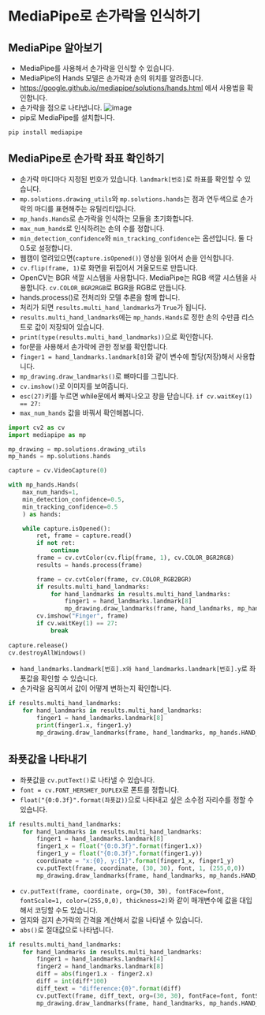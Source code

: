 # MediaPipe로 손가락을 인식하기
## MediaPipe 알아보기
* MediaPipe를 사용해서 손가락을 인식할 수 있습니다.
* MediaPipe의 Hands 모델은 손가락과 손의 위치를 알려줍니다.
* https://google.github.io/mediapipe/solutions/hands.html 에서 사용법을 확인합니다.
* 손가락을 점으로 나타냅니다.
![image](https://user-images.githubusercontent.com/76088532/146646503-670e339c-87ca-4741-adb9-9391607c0fe3.png)
* pip로 MediaPipe를 설치합니다.
```
pip install mediapipe
```

## MediaPipe로 손가락 좌표 확인하기
* 손가락 마디마다 지정된 번호가 있습니다. ```landmark[번호]```로 좌표를 확인할 수 있습니다. 
* ```mp.solutions.drawing_utils```와 ```mp.solutions.hands```는 점과 연두색으로 손가락의 마디를 표현해주는 유틸리티입니다.
* ```mp_hands.Hands```로 손가락을 인식하는 모듈을 초기화합니다.
* ```max_num_hands```로 인식하려는 손의 수를 정합니다.
* ```min_detection_confidence```와 ```min_tracking_confidence```는 옵션입니다. 둘 다 0.5로 설정합니다.
* 웹캠이 열려있으면(```capture.isOpened()```) 영상을 읽어서 손을 인식합니다. 
* ```cv.flip(frame, 1)```로 화면을 뒤집어서 거울모드로 만듭니다.
* OpenCV는 BGR 색깔 시스템을 사용합니다. MediaPipe는 RGB 색깔 시스템을 사용합니다. ```cv.COLOR_BGR2RGB```로 BGR을 RGB로 만듭니다.
* hands.process()로 전처리와 모델 추론을 함께 합니다.
* 처리가 되면 ```results.multi_hand_landmarks```가 ```True```가 됩니다.
* ```results.multi_hand_landmarks```에는 ```mp_hands.Hands```로 정한 손의 수만큼 리스트로 값이 저장되어 있습니다.
* ```print(type(results.multi_hand_landmarks))```으로 확인합니다.
* for문을 사용해서 손가락에 관한 정보를 확인합니다.
* ```finger1 = hand_landmarks.landmark[8]```와 같이 변수에 할당(저장)해서 사용합니다.
* ```mp_drawing.draw_landmarks()```로 뼈마디를 그립니다.
* ```cv.imshow()```로 이미지를 보여줍니다.
* ```esc(27)```키를 누르면 while문에서 빠져나오고 창을 닫습니다. ```if cv.waitKey(1) == 27:```
* ```max_num_hands``` 값을 바꿔서 확인해봅니다.
```python
import cv2 as cv
import mediapipe as mp

mp_drawing = mp.solutions.drawing_utils
mp_hands = mp.solutions.hands

capture = cv.VideoCapture(0)

with mp_hands.Hands(
    max_num_hands=1,
    min_detection_confidence=0.5,
    min_tracking_confidence=0.5
    ) as hands:

    while capture.isOpened():
        ret, frame = capture.read()
        if not ret:
            continue
        frame = cv.cvtColor(cv.flip(frame, 1), cv.COLOR_BGR2RGB)
        results = hands.process(frame)

        frame = cv.cvtColor(frame, cv.COLOR_RGB2BGR)
        if results.multi_hand_landmarks:
            for hand_landmarks in results.multi_hand_landmarks:
                finger1 = hand_landmarks.landmark[8]             
                mp_drawing.draw_landmarks(frame, hand_landmarks, mp_hands.HAND_CONNECTIONS)
        cv.imshow("Finger", frame)
        if cv.waitKey(1) == 27:
            break
        
capture.release()
cv.destroyAllWindows()
```
  
* ```hand_landmarks.landmark[번호].x와 hand_landmarks.landmark[번호].y```로 좌푯값을 확인할 수 있습니다.
* 손가락을 움직여서 값이 어떻게 변하는지 확인합니다. 
```python
if results.multi_hand_landmarks:
    for hand_landmarks in results.multi_hand_landmarks:
        finger1 = hand_landmarks.landmark[8]
        print(finger1.x, finger1.y)
        mp_drawing.draw_landmarks(frame, hand_landmarks, mp_hands.HAND_CONNECTIONS)
```

## 좌푯값을 나타내기
* 좌푯값을 ```cv.putText()```로 나타낼 수 있습니다.
* ```font = cv.FONT_HERSHEY_DUPLEX```로 폰트를 정합니다.
* ```float("{0:0.3f}".format(좌푯값))```으로 나타내고 싶은 소수점 자리수를 정할 수 있습니다.
```python
if results.multi_hand_landmarks:
    for hand_landmarks in results.multi_hand_landmarks:
        finger1 = hand_landmarks.landmark[8]
        finger1_x = float("{0:0.3f}".format(finger1.x))
        finger1_y = float("{0:0.3f}".format(finger1.y))
        coordinate = "x:{0}, y:{1}".format(finger1_x, finger1_y)
        cv.putText(frame, coordinate, (30, 30), font, 1, (255,0,0))
        mp_drawing.draw_landmarks(frame, hand_landmarks, mp_hands.HAND_CONNECTIONS)

```
* ```cv.putText(frame, coordinate, org=(30, 30), fontFace=font, fontScale=1, color=(255,0,0), thickness=2)```와 같이 매개변수에 값을 대입해서 코딩할 수도 있습니다.
* 엄지와 검지 손가락의 간격을 계산해서 값을 나타낼 수 있습니다.
* ```abs()```로 절대값으로 나타냅니다.
```python
if results.multi_hand_landmarks:
    for hand_landmarks in results.multi_hand_landmarks:
        finger1 = hand_landmarks.landmark[4]
        finger2 = hand_landmarks.landmark[8]
        diff = abs(finger1.x - finger2.x)
        diff = int(diff*100)                
        diff_text = "difference:{0}".format(diff)
        cv.putText(frame, diff_text, org=(30, 30), fontFace=font, fontScale=1, color=(255,0,0), thickness=2)
        mp_drawing.draw_landmarks(frame, hand_landmarks, mp_hands.HAND_CONNECTIONS)
```   
